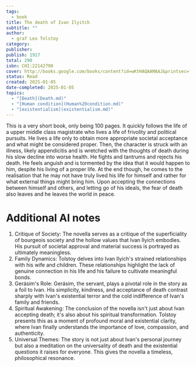 ```yaml
---
tags:
  - book
title: The death of Ivan Ilyitch
subtitle: ""
author:
  - graf Leo Tolstoy
category: 
publisher: 
publish: 1917
total: 290
isbn: CHI:22142790
cover: http://books.google.com/books/content?id=wKtHAQAAMAAJ&printsec=frontcover&img=1&zoom=1&source=gbs_api
status: Read
created: 2025-01-05
date-completed: 2025-01-05
topics:
  - "[Death](Death.md)"
  - "[Human condition](Human%20condition.md)"
  - "[existentialism](existentialism.md)"
---
```

This is a very short book, only being 100 pages. It quickly follows the life of a upper middle class magistrate who lives a life of frivolity and political pursuits. He lives a life only to obtain more appropriate societal acceptance and what might be considered proper. Then, the character is struck with an illness, likely appendicitis and is wretched with the thoughts of death during his slow decline into worse health. He fights and tantrums and rejects his death. He feels anguish and is tormented by the idea that it would happen to him, despite his living of a proper life. At the end though, he comes to the realisation that he may not have truly lived his life for himself and rather for what external things might bring him. Upon accepting the connections between himself and others, and letting go of his ideals, the fear of death also leaves and he leaves the world in peace. 

# Additional AI notes
1. Critique of Society: The novella serves as a critique of the superficiality of bourgeois society and the hollow values that Ivan Ilyich embodies. His pursuit of societal approval and material success is portrayed as ultimately meaningless.
2. Family Dynamics: Tolstoy delves into Ivan Ilyich's strained relationships with his wife and children. These relationships highlight the lack of genuine connection in his life and his failure to cultivate meaningful bonds.
3. Gerásim's Role: Gerásim, the servant, plays a pivotal role in the story as a foil to Ivan. His simplicity, kindness, and acceptance of death contrast sharply with Ivan's existential terror and the cold indifference of Ivan's family and friends.
4. Spiritual Awakening: The conclusion of the novella isn't just about Ivan accepting death; it's also about his spiritual transformation. Tolstoy presents this as a moment of profound moral and existential clarity, where Ivan finally understands the importance of love, compassion, and authenticity.
5. Universal Themes: The story is not just about Ivan's personal journey but also a meditation on the universality of death and the existential questions it raises for everyone. This gives the novella a timeless, philosophical resonance.

